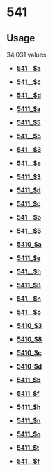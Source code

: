 # 541

## Usage

34,031 values

-   **[541\_\_$a](../../tags/541/541__a-1.md)**  

-   **[541\_\_$c](../../tags/541/541__c-2.md)**  

-   **[541\_\_$d](../../tags/541/541__d-3.md)**  

-   **[5411\_$a](../../tags/541/5411_a-4.md)**  

-   **[5411\_$5](../../tags/541/5411_5-5.md)**  

-   **[541\_\_$5](../../tags/541/541__5-6.md)**  

-   **[541\_\_$3](../../tags/541/541__3-7.md)**  

-   **[541\_\_$e](../../tags/541/541__e-8.md)**  

-   **[5411\_$3](../../tags/541/5411_3-9.md)**  

-   **[5411\_$d](../../tags/541/5411_d-10.md)**  

-   **[5411\_$c](../../tags/541/5411_c-11.md)**  

-   **[541\_\_$b](../../tags/541/541__b-12.md)**  

-   **[541\_\_$6](../../tags/541/541__6-13.md)**  

-   **[5410\_$a](../../tags/541/5410_a-14.md)**  

-   **[5411\_$e](../../tags/541/5411_e-15.md)**  

-   **[541\_\_$h](../../tags/541/541__h-16.md)**  

-   **[5411\_$8](../../tags/541/5411_8-17.md)**  

-   **[541\_\_$n](../../tags/541/541__n-18.md)**  

-   **[541\_\_$o](../../tags/541/541__o-19.md)**  

-   **[5410\_$3](../../tags/541/5410_3-20.md)**  

-   **[5410\_$8](../../tags/541/5410_8-21.md)**  

-   **[5410\_$c](../../tags/541/5410_c-22.md)**  

-   **[5410\_$d](../../tags/541/5410_d-23.md)**  

-   **[5411\_$b](../../tags/541/5411_b-24.md)**  

-   **[5411\_$f](../../tags/541/5411_f-25.md)**  

-   **[5411\_$h](../../tags/541/5411_h-26.md)**  

-   **[5411\_$n](../../tags/541/5411_n-27.md)**  

-   **[5411\_$o](../../tags/541/5411_o-28.md)**  

-   **[5411\_$t](../../tags/541/5411_t-29.md)**  

-   **[541\_\_$f](../../tags/541/541__f-30.md)**  


